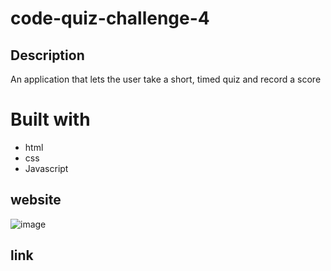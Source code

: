 # code-quiz-challenge-4

## Description
An application that lets the user take a short, timed quiz and record a score

# Built with
* html
* css
* Javascript

## website 
![image](https://user-images.githubusercontent.com/77940998/115421831-f10f3d80-a1c1-11eb-9462-e8c9ebaf496c.png)

## link
